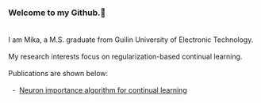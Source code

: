 ### Welcome to my Github.👋 <br><br>
I am Mika, a M.S. graduate from Guilin University of Electronic Technology. <br><br>
My research interests focus on regularization-based continual learning. <br><br>
Publications are shown below: <br><br>
&nbsp; - &nbsp;[Neuron importance algorithm for continual learning](https://doi.org/10.1117/12.3009542)

<!--
**mika7614/mika7614** is a ✨ _special_ ✨ repository because its `README.md` (this file) appears on your GitHub profile.

Here are some ideas to get you started:

- 🔭 I’m currently working on ...
- 🌱 I’m currently learning ...
- 👯 I’m looking to collaborate on ...
- 🤔 I’m looking for help with ...
- 💬 Ask me about ...
- 📫 How to reach me: ...
- 😄 Pronouns: ...
- ⚡ Fun fact: ...
-->

